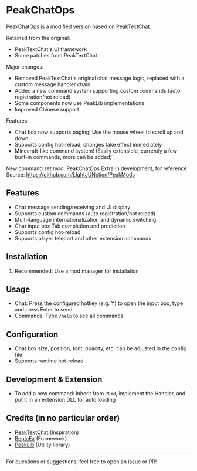 
# PeakChatOps

PeakChatOps is a modified version based on PeakTextChat.

Retained from the original:
- PeakTextChat's UI framework
- Some patches from PeakTextChat

Major changes:
- Removed PeakTextChat's original chat message logic, replaced with a custom message handler chain
- Added a new command system supporting custom commands (auto registration/hot reload)
- Some components now use PeakLib implementations
- Improved Chinese support

Features:
- Chat box now supports paging! Use the mouse wheel to scroll up and down
- Supports config hot-reload, changes take effect immediately
- Minecraft-like command system! (Easily extensible, currently a few built-in commands, more can be added)

New command set mod:
PeakChatOps Extra
In development, for reference
Source: https://github.com/LIghtJUNction/PeakMods

## Features
- Chat message sending/receiving and UI display
- Supports custom commands (auto registration/hot reload)
- Multi-language internationalization and dynamic switching
- Chat input box Tab completion and prediction
- Supports config hot-reload
- Supports player teleport and other extension commands

## Installation
1. Recommended: Use a mod manager for installation

## Usage
- Chat: Press the configured hotkey (e.g. Y) to open the input box, type and press Enter to send
- Commands: Type `/help` to see all commands

## Configuration
- Chat box size, position, font, opacity, etc. can be adjusted in the config file
- Supports runtime hot-reload

## Development & Extension
- To add a new command: Inherit from `PCmd`, implement the Handler, and put it in an extension DLL for auto loading

## Credits (in no particular order)
- [PeakTextChat](https://github.com/borealityy/PeakTextChat) (Inspiration)
- [BepInEx](https://github.com/BepInEx/BepInEx) (Framework)
- [PeakLib](https://github.com/PeakModding/PeakLib) (Utility library)

---
For questions or suggestions, feel free to open an issue or PR!

